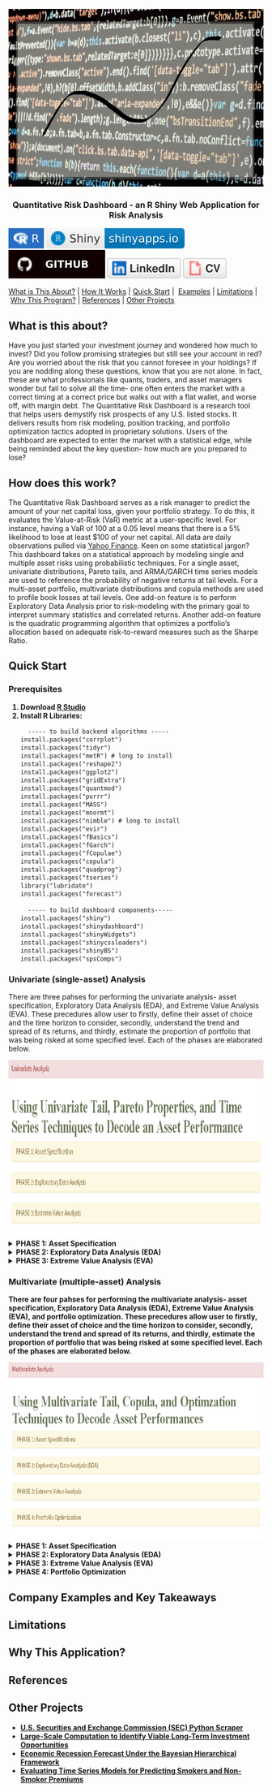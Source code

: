 <p align="center">
  <a href="" rel="noopener"></a>
  <img src="images/banner2.png" alt='home' width='750' height='350' >
</p>
  
<h3  align='center'> Quantitative Risk Dashboard - an R Shiny Web Application for Risk Analysis</h3>

[![Setup Automated](/images/R.svg)](https://www.r-project.org/)
[![Setup Automated](/images/RShiny.svg)](https://www.rstudio.com/products/shiny/)
<br/>
[![Setup Automated](/images/github.svg)](https://github.com/lykjohn)
[![Setup Automated](/images/linkedin.svg)](https://www.linkedin.com/in/lykjohn)
[![Setup Automated](/images/cv.svg)](https://github.com/lykjohn/Resume/blob/main/Resume.pdf)

[What is This About?](#about)&nbsp;|&nbsp;[How It Works](#how_it_works)&nbsp;|&nbsp;[Quick Start](#quick_start)&nbsp;|&nbsp; [Examples](#examples)&nbsp;|&nbsp;[Limitations](#limitations)&nbsp;|&nbsp;[Why This Program?](#differences)&nbsp;|&nbsp;[References](#references)&nbsp;|&nbsp;[Other Projects](#projects)&nbsp;

## What is this about? <a name = "about"></a>
Have you just started your investment journey and wondered how much to invest? Did you follow promising strategies but still see your account in red? Are you worried about the risk that you cannot foresee in your holdings? If you are nodding along these questions, know that you are not alone. In fact, these are what professionals like quants, traders, and asset managers wonder but fail to solve all the time- one often enters the market with a correct timing at a correct price but walks out with a flat wallet, and worse off, with margin debt. The Quantitative Risk Dashboard is a research tool that helps users demystify risk prospects of any U.S. listed stocks. It delivers results from risk modeling, position tracking, and portfolio optimization tactics adopted in proprietary solutions. Users of the dashboard are expected to enter the market with a statistical edge, while being reminded about the key question- how much are you prepared to lose?

## How does this work? <a name = "how_it_works"></a>
The Quantitative Risk Dashboard serves as a risk manager to predict the amount of your net capital loss, given your portfolio strategy. To do this, it evaluates the Value-at-Risk (VaR) metric at a user-specific level. For instance, having a VaR of 100 at a 0.05 level means that there is a 5% likelihood to lose at least $100 of your net capital. All data are daily observations pulled via <a href="https://finance.yahoo.com/"> Yahoo Finance</a>. Keen on some statistical jargon? This dashboard takes on a statistical approach by modeling single and multiple asset risks using probabilistic techniques. For a single asset, univariate distributions, Pareto tails, and ARMA/GARCH time series models are used to reference the probability of negative returns at tail levels. For a multi-asset portfolio, multivariate distributions and copula methods are used to profile book losses at tail levels. One add-on feature is to perform Exploratory Data Analysis prior to risk-modeling with the primary goal to interpret summary statistics and correlated returns. Another add-on feature is the quadratic programming algorithm that optimizes a portfolio’s allocation based on adequate risk-to-reward measures such as the Sharpe Ratio. 

## Quick Start <a name = "quick_start"></a>
### Prerequisites

<ol> 
 <strong>  <li> Download <a href="https://www.rstudio.com/products/rstudio/download/"> R Studio</a> </li></strong>
 <strong> <li> Install R Libraries:</li></strong>
  
```
  ----- to build backend algorithms -----
install.packages("corrplot")
install.packages("tidyr")
install.packages("metR") # long to install
install.packages("reshape2")
install.packages("ggplot2")
install.packages("gridExtra")
install.packages("quantmod")
install.packages("purrr")
install.packages("MASS")
install.packages("mnormt")
install.packages("nimble") # long to install
install.packages("evir")
install.packages("fBasics")
install.packages("fGarch")
install.packages("fCopulae")
install.packages("copula")
install.packages("quadprog")
install.packages("tseries")
library("lubridate")
install.packages("forecast")
  
  ----- to build dashboard components-----
install.packages("shiny")
install.packages("shinydashboard")
install.packages("shinyWidgets")
install.packages("shinycssloaders")
install.packages("shinyBS")
install.packages("spsComps")
```
</ol> 

### Univariate (single-asset) Analysis
There are three pahses for performing the univariate analysis- asset specification, Exploratory Data Analysis (EDA), and Extreme Value Analysis (EVA). These precedures allow user to firstly, define their asset of choice and the time horizon to consider, secondly, understand the trend and spread of its returns, and thirdly, estimate the proportion of portfolio that was being risked at some specified level. Each of the phases are elaborated below.

<img src="images/Univariate Analysis.png" alt='Univariate Analysis' width='750' height='350'>
<details>
  <summary><strong>PHASE 1: Asset Specification <strong></summary>
  Users will specify asset ticker symbols from their asset of choice. One’s asset of choice can range from stocks, ETF, currencies, cryptocurrencies, etc., be they foreign or domestic. This is equivalent to searching up the ticker in <a href="https://finance.yahoo.com/"> Yahoo Finance</a>, clicking “Historical Data“, then setting the “Time Period”. R will then load in the resulted data from the webpage. The default unit of price data is in USD. With that in mind, user can now apply Exploratory Data Analysis (EDA) methods to the loaded data.
  <br/>
  In the following example, the user is searching up Apple's stock- with the ticker symbol AAPL, to retrieve stock data from 10/01/2019-10/01/2021.
  <img src="images/Univariate-Asset Specification.png" alt='Asset Specification' width='1000' height='350'>
</details>

<details>
  <summary><strong>PHASE 2: Exploratory Data Analysis (EDA)<strong></summary>
  The retrieved stock data is further delineated to only contain the asset's adjusted close price (in USD), which is the price after accounting for corporate actions such as stock-splits. EDA contains 2 steps: first, visualizing the asset’s empirical trends and second, assessing the distribution of asset return. After the process, user will develop a descriptive instinct on the the asset’s price evolution. Please see the following example for Apple’s stock over the same period as above. 
  <ul>
    <details>
      <summary>Time Plots:</summary> Time plots are what we use to visualize the asset’s trends. After clicking on the [Run Time Plots] button, 2 plots will be generated, demonstrating the price trend and differenced log-returns simultaneously. For the prior, trend is important in identifying the momentum and strength as price evolves. For the later, seekers for its predictability may look at the differenced log-returns, and check for stationarity- the more stationary the series, the more predictable the asset’s return. An asset's return is represented by its log-return. Log-return is used here because it has the nice arithmetic property of normalizing values.
      <img src="images/EDA-Time Plots.png" alt='EDA-Time Plots.png'>
    </details>
  </ul>
  <ul>
    <details>
      <summary>Summary Statistics:</summary> How asset returns are distributed would constitute the scale of risk that the asset poses in terms of an account’s gains/losses. After clicking the [Summary Statistics] button, statistics such as the standard deviation, kurtosis, and skewness are tabulated alongside with a boxplot that highlights the 25%, 50% 75% risk thresholds. These are not for evaluating probabilstic risks just yet, but rather purposed for illustrating the spread/extremeness of the asset’s return.
  <img src="images/EDA-Summary Statistics.png" alt='EDA-Summary Statistics'>
    </details>
  <ul>
</details>
    
<details>
  <summary><strong>PHASE 3: Extreme Value Analysis (EVA) <strong></summary>
    The goal of EVA is to seek probability distributions that best fit the tails of the asset's log returns, which in turn helps accurately model the Value-at-Risk(VaR) and Expected Shortfalls of an investment. To do this, some off-the-shelf univariate distributions are first examined, followed by Generalized Pareto Distibutions, then time-series ARMA/GARCH variants to model returns & volatilies with monitored residuals. 

   <ul>
      <details>
        <summary>Univariate Tails:</summary>
        <ul>
          <li>
            Here, various distribution curves- Normal, Student-t, Double-Exponential (DExp), and Generalized Error Distribution (GED)- are used to fit the log-returns of the speceified asset; qauntile-quantile plots are also used to compare the empirical tail distribution with the theoretical ones. To see these results, please hit the [Fit Histograms and QQ pLots] button. Users will select the diistribution that best fit the asset's log-returns before constructing risk models. For instance according to histograms and qqplots, the DExp and GED models seem to best fit AAPL's log-returns from 10/01/2019 to 10/01/2021.
            <br/>
            <img src="images/EVA-Univariate Tails-Hist & QQ.png" alt='EVA-Univariate Tails-Hist & QQ'>   
           </li>
           <li>
            The risk table displays the relative VaR and relative Expected Shortfall predicted by the selected models. To see these results, please hit the [Run Risk Table] button. Users can reference their risk based on the best-fitted model determined above. For instance, the GED model predicts that an investment in AAPL's stock has a 5% probability of losing at least 3% and on average losing 5.44%.<br/>
            <img src="images/EVA-Univariate Tails-Risk Table.png" alt='EVA-Univariate Tails-Risk Table'>
           </li>
         <ul>
      </details>
   </ul>
   <ul>
     <details>
          <summary>Generalized Pareto Tails:</summary>
          <ul>
            <li>
              While risk analyses are most concerned about the accuracy of loss projections, most distributions fail to capture the tail probabilities of an asset's log-returns. This is why the Generalized Pareto Distribution (GPD) is designed, to be fitted to exceedances over a threshold. After specifying a risk level, users have the option to click the [Run ECDF Plots] button to observe the zoomed in transgression of the empirical cumulative structure of the loss probabilities.
            <br/>
            <img src="images/EVA-GP Tails-ECDF Plots.png" alt='EVA-GP Tails-ECDF Plots'>
            </li>
            <li>
              Next, users can click the [Run Pareto Shape Plot] button to explore GPD's shape parameter plotted over different thresholds at different exceedances, then select the threshold at which the shape is the most stable. This is to ensure that a persistent shape estimate as for small and large sample sizes, but please note that the larger the shape parameter, the heavier the tail return, and vice versa. 
              <br/>
              <img src="images/EVA-GP Tails-Shape Plots.png" alt='EVA-GP Tails-Shape Plots'>
            </li>
            <li>
              It turns out that the shape parameter seems to be the most stable at the 0.002 threshold. Observations may vary for different users. Once the proper threshold is selected, users may specify it in the GPD threshold field. Hit the [Run Risk Table] button and 3 vizuals will be produced. The first vizual is the risk table containing the relative VaR and relative Expected Shortfall predicted by the specified GPD model. Same as DExp and GED, the GPD model predicts that an investment in AAPL's stock has a 5% probability of losing at least 3.38% and on average losing 5.39%. The second visual shows the goodness of fit of the Pareto right tail. The closer the 1-F(x) are to the line, the better the model's fit. The third visual ilustrates the stableness of the chosen threshold at the risk-level cut-off. The less fluctuation along decreasing exeedances indicates a more stable threshold. 
              <br/>
              <img src="images/EVA-GP Tails-Risk Table.png" alt='EVA-GP Tails-Risk Table'>
           </li>
          </ul>
     </details>
   </ul>
   <ul>
     <details>
          <summary>GARCH Models:</summary>
          <ul>
            <li>
              We take a time-dependent approach to model the tail values of the asset returns while accounting for volatility clustering. The default model is GARCH(1,1). This model generates data that appears to have heavy tails partly because of heteroskedasticity or the variance is going up and down such that the distribution has different scale factors. User can adjust the sigma and ARCH orders in the GARCH framework, and also add AR and MA components to form ARMA+GARCH models. If you believe that ARMA+GARCH is a better fit, then wait till you fit those models before fitting only GARCH because you will not get normally distributed residuals if you don't fit the ARMA+GARCH part correctly. User can also select model variants with Normal, Student-t, and GED innovations to draw side-by-side comparisons. After specifying these parameters, click the [Run Summary Table] button to obtain estimation and diagnostics of the selected models. Evaluate the outcomes of alpha{?} & beta{?} significances, |alpha{?}+beta{?}| term, Jarque-Bera Test, Shapiro-Wilk Test, First 3 Ljung-Box Tests, Last 3 Ljung-Box Tests, and AIC & BIC based on the diagnostic descrption (drop-down in blue). Then select the appropriate model(s) to assess their residuals. In the example below, the user has selected an ARMA(0,1)+GARCH(1,1) model.
              <br/>
              <img src="images/EVA-GARCH Models-Summary Table.png" alt='EVA-GARCH Models-Summary Table'>
            </li>
            <li>
              Volatility clustering is a phenomenon where one large swing in asset return will likely be followed by another large swing. For example, during the COVID-19 pandemic, the S&P 500 Index plummeted 15% in the first week, followed by at least a 10% drop in the next few weeks. The volatility (sigma) component in the GARCH model is coupled with white noise innovations, specifically Normal, Studnet-t, and GED, with the goal of preserving the persistence of outlier values. For a given innovation, two graphs are plotted after hitting the [Run Volatility and Residual Estimations] button- the estimated volatilities and the estimated residuals plots. For the former, the closer the red line traces the boundaries of asset returns the more persistently the volatility is captured; for the later, the more the series looks like a weak white noise, the more accuratedly the residuals are estimated. Volatilities for all three innovations seems to be estimated quite similarly in the cases below. 
              <br/>
              <img src="images/EVA-GARCH Models-Vol Res Est.png" alt='EVA-GARCH Models-Vol Res Est'>
            </li>
            <li>
              Next, we examine the distribution of the estimated residuals. Typically, such estimates are not normally distributed; rather they are expected to have heavier tail values, like the Student-t distribution. User may click on the [Fit Histogram and QQ Plots on Residuals] button to produce histogram and QQ plots to assess this. In the summary results above, Jarque Bera & Shapiro Wilk tests may also be used to determine normality if the residuals looks normal visually. Users would select a innovation such that its theoretical distribution closely aligns the distribution of estimated residuals. In our case, the Student-t innovation seems appropriate because its theoretical distribution properly models the estimated residuals (see by well-traced curve on the histogram and tails closely surrounding the linear line in the qqplot). Also, it also possesses the least AIC & BIC values compared to models assuming other innovations.
              <br/>
              <img src="images/EVA-GARCH Models-Res Hist & QQ.png" alt='EVA-GARCH Models-Res Hist & QQ'>
            </li>
            <li>
              If the estimates are correct, then the error from the predictive model should be uncorrelated with estimates you have.The frist 3 Ljung-Box tests examine whether the ARMA part of the model yields uncorrelated residuals. The last 3 Ljung-Box tests examine whether the GARCH part of the model yields uncorrelated residuals, which it should. User can also use a autocorrelation plot to view the correlation between squared residuals across lags, assuming different innovations. Press the [Run Autocorrelations on Squared Residuals] to obtain the autocorrelation plots. In our example, estimated residuals under all three innovations seems to be correlated at the 6th, 15, and 24th lag.
              <br/>
              <img src="images/EVA-GARCH Models-Res Squared ACF.png" alt='EVA-GARCH Models-Res Squared ACF'>
            </li>
            <li>
              Users can hit the [Run Risk Table] button and interpret the risk table in the same way as before. For this example, according to the ARMA(0,1)+GARCH(1,1) model with Student-t innovation, an investment in AAPL's stock has a 5% probability of losing at least 2.72% and on average losing 3.82%.
              <br/>
              <img src="images/EVA-GARCH Models-Risk Table.png" alt='EVA-GARCH Models-Risk Table'>
            </li>
           </ul>
     </details>
   </ul>
</details>

### Multivariate (multiple-asset) Analysis
There are four pahses for performing the multivariate analysis- asset specification, Exploratory Data Analysis (EDA), Extreme Value Analysis (EVA), and portfolio optimization. These precedures allow user to firstly, define their asset of choice and the time horizon to consider, secondly, understand the trend and spread of its returns, and thirdly, estimate the proportion of portfolio that was being risked at some specified level. Each of the phases are elaborated below.
  
<img src="images/Multivariate Analysis.png" alt='Multivariate Analysis' width='750' height='350'>

<details>
  <summary><strong>PHASE 1: Asset Specification <strong></summary>
  Users will specify the ticker symbol, quantity, and current price for each asset of their choice. Click the [Add Asset] button to add an asset and the [Remove Asset] button to remove the last asset specified. One’s chosen assets can range from stocks, ETF, currencies, cryptocurrencies, etc., be they foreign or domestic. This process replaces manual asset lookupd in <a href="https://finance.yahoo.com/"> Yahoo Finance</a>, and compiles a dataframe consisting the asset returns ready for analysis. The default unit of price data is in USD. <br/>
 **Note that entering more than 10 assets may lead to considerable lag in retrieving asset data.** 
  <br/>
  In the following example, the user is listing Apple (AAPL), JP Morgan (JPM), Lockheed Martin (LMT), and Tesla (TSLA)'s stocks as part of their portfolio. There are 4 stocks in total with a Net Liquidation Value (NLV) of $288755- the final worth of the user's account once all  positions are closed. The panel also displays the current allocation of each of the selected assets per portfolio. In this case, the account consists of 20.75% Apple-Technology, 17.65% JP Morgan-Financials, 23.02% Lockheed Martin-Industrials, and 38.58% Tesla-Consumer Cyclical, which seems fairly allocated by sectors.
  <img src="images/Multivariate-Asset Specification.png" alt='Asset Specification' width='1000' height='350'>
</details>
   
<details>
  <summary><strong>PHASE 2: Exploratory Data Analysis (EDA)<strong></summary>
  Here, EDA contains 3 parts: plotting pairwise  relationship between asset returns, selecting distribution that best fits the general tail extremes, and identifying correlations between asset returns forf hedging puroses. Please see the following for implementing these parts on the Apple, JP Morgan, Lockcheed Martin, and Tesla's stock data. 

  <ul> 
    <details>
      <summary>Scatter Matrix:</summary> A scatter matrix is used to plot the relationships between pair variants of asset returns. It shows the direction, magnitude, linearity, strenght, and potential outliers within a return relationship. Users may click on the [Run Scatter Matrix] button to produce this plot.
      <br/><br/>
      <ul>
        <li>Direction: positive or negative. positive meaning as asset X's return increases (decreases), asset Y's return increases (decreases) as well; negative meaning as asset X's return increases (decreases), the asset Y's return decreases (increases).</li>
        <li>Linearity: linear or nonlinear. linear if the points are to a straight line, nonlinear otherwise.</li>
        <li>Strength: weak, moderate or strong. the more spread out the points are, the weaker the relationship. If the points are clearly clustered, or closely follow a curve or line, the relationship is described as strong.</li>
        <li>Potential Outliers: exists or don't exist.  exists for the point or points that are farthest from the regression line; these points normally stands out. DOn't exists for points closely clustered around the regression line; these points normally don't stand out.</li>
      </ul>
      <br/>
      Take LMT and TSLA's returns for example, they have a relatively weak nonlinear positive relationship with a good amount of outliers. The direction is positive because the returns generally seems to move in the same direction. The association is weak because points seem to be scattered randomly all over the place. It is also nonlinear because the overall relationship cannot be traced by a linear line. There are many outliers because many points lie far away from the cluster. 
      <img src="images/EDA-Scatter Matrix.png" alt='EDA-Scatter Matrix.png'>
    </details>
  </ul>
  <ul>  
    <details>
      <summary>Quantile-Quantile Plots:</summary> Here, QQ plots are used to compare the sample quantiles of asset returns thier theoretical quantiles. The objective is to evlauate the goodness of fit for various distributions (e.g., Normal, Stduent-t) on asset returns, particularly on extreme returns. A convex plot means the sample returns is more right-skewed compared to its theoretical, as a concave plot indicates more left-skewed returns. If either tail deviates from the center, this implies heavier/lighter tails, or more/less returns are located at the extremes relative to the center. In short, the closer the points lie along the linear line, the more appropriate the distibution in modeling the asset returns. Users may press the [Run QQ Plots] button to produce these plots, then select a distribution that best fits most of the plots using the drop-down option.<br/>
      <br/>
      In the example below, t-distribution is selected to model the each of the specified asset returns. AAPL and TSLA's returns seem to be properly modeled because their quantiles lie closely along the straight line. However, JPM and LMT's return seems to have lighter tails than the theoretical Student-t distribution, but not that far off that we could still use Student-t for EDA. 
  <img src="images/EDA-Multivariate QQPlots.png" alt='DA-Multivariate QQPlots'>
    </details>
  </ul>
  <ul>  
    <details>
      <summary>Correlation Martix:</summary> A correlation matrix is a table that display correlations between each pair of asset returns. Correlation is a measure that lies between -1 and 1. A perfect positive correlation means that the correlation coefficient is exactly 1. This implies that as one security moves, either up or down, the other security moves in lockstep, in the same direction. Please note that a pair of highly correlated assets is a double-bladed sword- like how it could substantially uplift your profits, it could substantially deteriorate them as well. A perfect negative correlation means that two assets move in opposite directions, while a zero correlation implies no linear relationship at all. Assets with low-correlated returns are often used to hedge cyclical market movements. Users may press the [Run Correlation Matrix] button to generate this statistic, then select a correlation method that best fits the properties of the asset returns. If the returns are heavy-tailed, then Spearman would yield a more accurate measure, otherwise, Pearson would do the job. Look at the scatter matrix and the QQ plots for heaviness of tails. <br/>
      <br/>
      In the example below, LMT and AAPL return has a correlation coefficient of 0.27, as LMT and JPM return has a correlation coefficient of 0.46. This means that when one takes position in LMT stock, they may be better off holding AAPL if their target is to multiply thier profits, and holding JPM if their target is to offset market risks.
  <img src="images/EDA-Correlation Matrix.png" alt='EDA-Correlation Matrix'>
    </details>
  </ul>
</details>
 
<details>
  <summary><strong>PHASE 3: Extreme Value Analysis (EVA) <strong> </summary>
  Rather than evaluating the potential risks of one asset, EVA here evaluates the collective risk of multiple assets. At first, some off-the-shelf multivariate  distributions (e.g., Normal, Student-t) are examined; these models uses Maximum Likelihood Estimation (MLE) to estimate their parameters and do not account for tail dependencies. If the portfolio returns are assumed to be multivariate normal, then the individual asset returns are assuemd to be univariate normal. Likewise for the Student-t case. However, more often than not, asset returns from the real market are not perfectly normal or Student-t. That's why copula models are used to account for tail dependencies. Although not shown, VaR is set to 5% in the examples that follow.

   <ul>
      <details>
        <summary>Multivariate Tails:</summary>
          <ul>
            <li>
              Here, multivariate Normal and Student-t distributions are used to fit the returns of the speceified asset. For the prior, any linear combination of the multivariate noraml returns has a univariate normal distribution. For the later, observations of independent paired returns with, say t<sub>3</sub>(0,1), tends to have outliers concentrated near extreme returns, while observations of their uncorrelated version tends to have outliers uniformly distributed in all directions. Please hit the [Run Risk Table] button to see risks at the specified level. Users may also specify which model(s) to show using the checkbox.<br/>
              From our case above, since we selected Student-t to better fit our portfolio returns, we can use it to interpret the following result- assuming multivariate Student-t distribution, there is a 5% probability for our portfolio to lose at least a 3.10 % and on average losing 5.54%.
              <br/>
              <img src="images/EVA-Multivariate Tails-Risk Table.png" alt='EVA-Multivariate Tails-Risk Table'>
            </li>
            <li>
              The Bivariate Empirical Cumulative Distibution Function (ECDF) plots serve as a diagnostic benchmark to compare the estimated quantile values for each pair of asset returns in the specified portfolio. If the estimated quantiles (red) closely align with empirical quantiles (blue), then this means the elected distribution fits the portfolio returns well. Hitting the [Run Bivariate ECDF Plots] button can generate these plots.<br/>
              For instance, for the portfolio containing AAPL, JPM, LMT, and TSLA, since the estimated quantiles aligns closer for multivariate Student-t than for multivariate Normal across all pairs of stock returns, it is fair to evaluate our risk metrics using the multivariate Student-t model.
              <br/>
              <img src="images/EVA-Multivariate Tails-Bivariate ECDF.png" alt='EVA-Multivariate Tails-Bivariate ECDF' width='2000' height='500'>
            </li>
           </ul>
      </details>
   </ul>

   <ul>
      <details>
        <summary>Copula Tails:</summary>
        The primary financial application of copula models is risk assessment and management of portfolios that contain assets which exhibit co-movements in
extreme behavior. For example, a pair of assets may have weakly correlated returns, but their largest losses may tend to occur in the same periods. They
are commonly applied to portfolios of loans, bonds, and Collateralized Debt Obligations (CDOs).
          <ul>
            <li>
              Copulas allow seperation between estimation of the marginal distributions of stock returns and their joint dependency structure, and thus can
provide sound estimation of the true joint distribution between stock returns. HAt first, we use multivariate Normal and Student t-distributions to generate families of copulas. If the collection of multivariate asset returns have a Normal copula, it does not mean the univariate marginal distributions for each asset's returns are univariate Normal. This is also true for the Student-t case. Later on, we used some Archimedian copulas- Clayton, Gumbel, Frank, and Joe- with their distinct convergence and dependency properties. For example, a Gumbel copula is the independence copula when theta in its generation function is 1 and converges to co-monotonicity copula when theta goes to infinity. Since the copula approach allows investors to fins the probability of having two large losses/gains simultaneously, it is widely used in pairs trading. 
              <br/>
              Users may click on the [Run Risk Table] button to see how each copula model evaluate risks for our portfolio. The result is ordered by the quality of AIC and BIC measures, with the smallest AIC/BIC indicating the best model and the largest AIC/BIC indicating the worst model. Plaease mind that, although the resutls using two criteria are generally the same, AIC tends to choose models with larger number of parameters as BIC does the opposite because it applies higher parameter penalty than AIC. Here, the criteria indicates Student-t as the best model and Joe as the worst. Based on the best model, there is a 5% probability for our portfolio to lose at least a 3.15 % and on average losing 5.63%. Users may chose to trust approach over the pure multivariate one above.
              <br/>
              <img src="images/EVA-Copula Tails-Risk Table.png" alt='EVA-Copula Tails-Risk Table'>
            </li>
            <li>
              Users may follow through by running the ECDF plots for paired returns for each copula model. This can be done by hitting the [Run Bivariate ECDF Plots] button in this session. For simplicity, just the ECDFs for the multivariate Normal and Student-t copulas are generated. Users may select more copula model results to show using the checkbox. Using the same principle as above, for the portfolio containing AAPL, JPM, LMT, and TSLA, since the estimated quantiles aligns closer for multivariate Student-t copula relative to multivariate Normal case across all pairs of stock returns, it is fair to evaluate our risk metrics using the multivariate Student-t copula model. Of course, a holistic practice would be to compare the ECDF plots across all copula models, including the Archimedians.
              <br/>
              <img src="images/EVA-Copula Tails-Bivariate ECDF.png" alt='EVA-Copula Tails-Bivariate ECDF'>
            </li>
          </ul>
      </details>
   </ul>
</details>
    
<details>
  <summary><strong>PHASE 4: Portfolio Optimization <strong> </summary>
    <ul>
      <li>
        User setting here 
        <br/>
        <img src="images/Multivariate-Portfolio Optimization.png" alt='Multivariate-Portfolio Optimization' height='350'>
      </li>
      <li>
        Allocation Table here
        <br/>
        <img src="images/Multivariate-Portfolio Optimization-Allocation Table.png" alt='Multivariate-Portfolio Optimization-Allocation Table'>
      </li>
      <li>
        Optimal Portfolios here
        <br/>
        <img src="images/Multivariate-Portfolio Optimization-Optimal Portfolios.png" alt='Multivariate-Portfolio Optimization-Optimal Portfolios'>
      </li>  
      <li>
        Market Frontiers here
        <br/>
        <img src="images/Multivariate-Portfolio Optimization-Market Frontiers.png" alt='Multivariate-Portfolio Optimization-Market Frontiers'>
      </li>  
    </ul>
</details>
    

## Company Examples and Key Takeaways<a name = "examples"></a>

## Limitations <a name = "limitations"></a>

## Why This Application? <a name = "differences"></a>

## References <a name = "references"></a>

## Other Projects <a name = "projects"></a>
<ul>
  <li> <a href="https://github.com/lykjohn/SEC-Python-Scraper"> U.S. Securities and Exchange Commission (SEC) Python Scraper</a> </li>
  <li> <a href="https://github.com/lykjohn/Viable-Long-Term-Investment/blob/main/final_report.pdf"> Large-Scale Computation to Identify Viable Long-Term Investment Opportunities</a> </li>
  <li> <a href="https://github.com/lykjohn/Bayesian-Recession-Forecast/blob/master/bayesian_recession_report.pdf"> Economic Recession Forecast Under the Bayesian Hierarchical Framework</a> </li>
  <li> <a href="https://github.com/lykjohn/Time-Series-Insurace-Premium/blob/master/premium_modeling_report.pdf"> Evaluating Time Series Models for Predicting Smokers and Non-Smoker Premiums</a> </li>
</ul>
